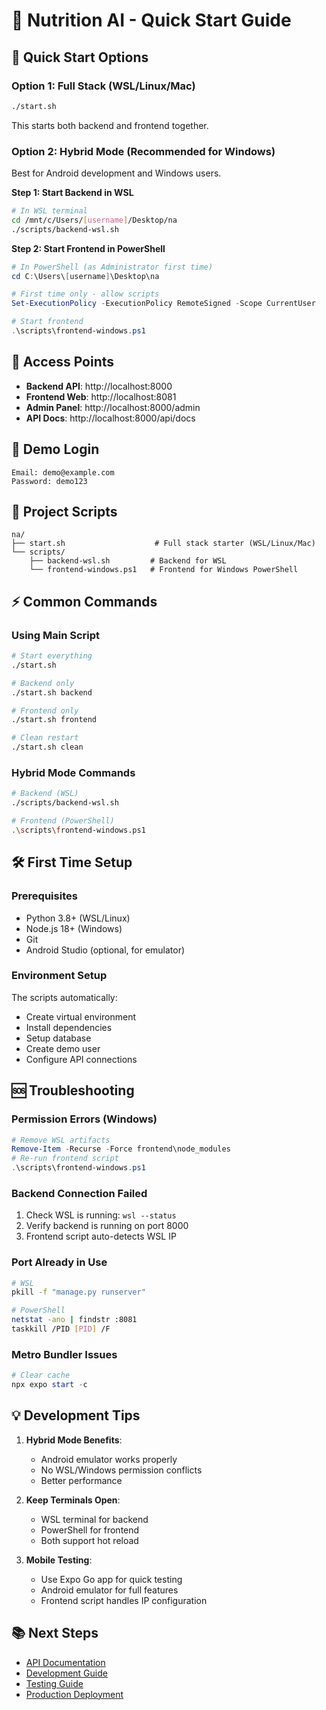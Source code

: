 # 🍎 Nutrition AI - Quick Start Guide

## 🚀 Quick Start Options

### Option 1: Full Stack (WSL/Linux/Mac)
```bash
./start.sh
```
This starts both backend and frontend together.

### Option 2: Hybrid Mode (Recommended for Windows)
Best for Android development and Windows users.

**Step 1: Start Backend in WSL**
```bash
# In WSL terminal
cd /mnt/c/Users/[username]/Desktop/na
./scripts/backend-wsl.sh
```

**Step 2: Start Frontend in PowerShell**
```powershell
# In PowerShell (as Administrator first time)
cd C:\Users\[username]\Desktop\na

# First time only - allow scripts
Set-ExecutionPolicy -ExecutionPolicy RemoteSigned -Scope CurrentUser

# Start frontend
.\scripts\frontend-windows.ps1
```

## 📱 Access Points

- **Backend API**: http://localhost:8000
- **Frontend Web**: http://localhost:8081
- **Admin Panel**: http://localhost:8000/admin
- **API Docs**: http://localhost:8000/api/docs

## 🔑 Demo Login

```
Email: demo@example.com
Password: demo123
```

## 📁 Project Scripts

```
na/
├── start.sh                    # Full stack starter (WSL/Linux/Mac)
└── scripts/
    ├── backend-wsl.sh         # Backend for WSL
    └── frontend-windows.ps1   # Frontend for Windows PowerShell
```

## ⚡ Common Commands

### Using Main Script
```bash
# Start everything
./start.sh

# Backend only
./start.sh backend

# Frontend only  
./start.sh frontend

# Clean restart
./start.sh clean
```

### Hybrid Mode Commands
```bash
# Backend (WSL)
./scripts/backend-wsl.sh

# Frontend (PowerShell)
.\scripts\frontend-windows.ps1
```

## 🛠️ First Time Setup

### Prerequisites
- Python 3.8+ (WSL/Linux)
- Node.js 18+ (Windows)
- Git
- Android Studio (optional, for emulator)

### Environment Setup
The scripts automatically:
- Create virtual environment
- Install dependencies
- Setup database
- Create demo user
- Configure API connections

## 🆘 Troubleshooting

### Permission Errors (Windows)
```powershell
# Remove WSL artifacts
Remove-Item -Recurse -Force frontend\node_modules
# Re-run frontend script
.\scripts\frontend-windows.ps1
```

### Backend Connection Failed
1. Check WSL is running: `wsl --status`
2. Verify backend is running on port 8000
3. Frontend script auto-detects WSL IP

### Port Already in Use
```bash
# WSL
pkill -f "manage.py runserver"

# PowerShell
netstat -ano | findstr :8081
taskkill /PID [PID] /F
```

### Metro Bundler Issues
```powershell
# Clear cache
npx expo start -c
```

## 💡 Development Tips

1. **Hybrid Mode Benefits**:
   - Android emulator works properly
   - No WSL/Windows permission conflicts
   - Better performance

2. **Keep Terminals Open**:
   - WSL terminal for backend
   - PowerShell for frontend
   - Both support hot reload

3. **Mobile Testing**:
   - Use Expo Go app for quick testing
   - Android emulator for full features
   - Frontend script handles IP configuration

## 📚 Next Steps

- [API Documentation](docs/api/API_REFERENCE.md)
- [Development Guide](docs/guides/DEVELOPMENT_GUIDE.md)
- [Testing Guide](docs/guides/TESTING_GUIDE.md)
- [Production Deployment](docs/guides/PRODUCTION_DEPLOYMENT.md)